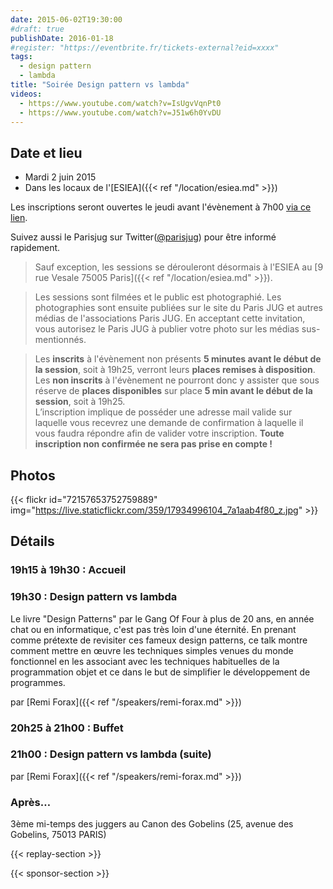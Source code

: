 ```yaml
---
date: 2015-06-02T19:30:00
#draft: true
publishDate: 2016-01-18
#register: "https://eventbrite.fr/tickets-external?eid=xxxx"
tags:
  - design pattern
  - lambda
title: "Soirée Design pattern vs lambda"
videos:
  - https://www.youtube.com/watch?v=IsUgvVqnPt0
  - https://www.youtube.com/watch?v=J51w6h0YvDU
---
```


## Date et lieu

- Mardi 2 juin 2015
- Dans les locaux de l'[ESIEA]({{< ref "/location/esiea.md" >}})

Les inscriptions seront ouvertes le jeudi avant l'évènement à 7h00 [via ce lien](http://www.eventbrite.fr/e/billets-soiree-design-pattern-vs-lambda-17150456477?aff=erelexporg).

Suivez aussi le Parisjug sur Twitter([@parisjug](https://twitter.com/parisjug)) pour être informé rapidement.

> Sauf exception, les sessions se dérouleront désormais à l'ESIEA au [9 rue Vesale 75005 Paris]({{< ref "/location/esiea.md" >}}).

> Les sessions sont filmées et le public est photographié. Les photographies sont ensuite publiées sur le site du Paris JUG et autres médias de l'associations Paris JUG. En acceptant cette invitation, vous autorisez le Paris JUG à publier votre photo sur les médias sus-mentionnés.

> Les **inscrits** à l'évènement non présents **5 minutes avant le début de la session**, soit à 19h25, verront leurs **places remises à disposition**.  
> Les **non inscrits** à l'évènement ne pourront donc y assister que sous réserve de **places disponibles** sur place **5 min avant le début de la session**, soit à 19h25.  
> L’inscription implique de posséder une adresse mail valide sur laquelle vous recevrez une demande de confirmation à laquelle il vous faudra répondre afin de valider votre inscription.
> **Toute inscription non confirmée ne sera pas prise en compte !**

## Photos

{{< flickr id="72157653752759889" img="https://live.staticflickr.com/359/17934996104_7a1aab4f80_z.jpg" >}}

## Détails

### 19h15 à 19h30 : Accueil

### 19h30 : Design pattern vs lambda

Le livre "Design Patterns" par le Gang Of Four à plus de 20 ans, en année chat ou en informatique, c'est pas très loin d'une éternité. En prenant comme prétexte de revisiter ces fameux design patterns, ce talk montre comment mettre en œuvre les techniques simples venues du monde fonctionnel en les associant avec les techniques habituelles de la programmation objet et ce dans le but de simplifier le développement de programmes.

par [Remi Forax]({{< ref "/speakers/remi-forax.md" >}})

### 20h25 à 21h00 : Buffet

### 21h00 : Design pattern vs lambda (suite)

par [Remi Forax]({{< ref "/speakers/remi-forax.md" >}})

### Après…

3ème mi-temps des juggers au Canon des Gobelins (25, avenue des Gobelins, 75013 PARIS)

{{< replay-section >}}

{{< sponsor-section >}}

